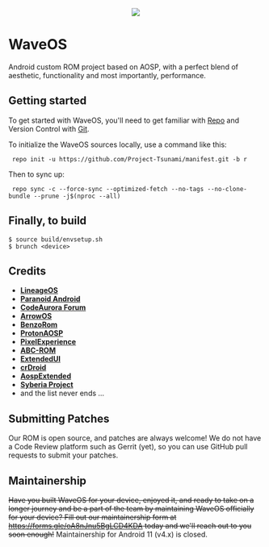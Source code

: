 <p align="center">
  <img src="https://i.imgur.com/HPowUAx.png" />
</p>

# WaveOS

Android custom ROM project based on AOSP, with a perfect blend of aesthetic, functionality and most importantly, performance.

## Getting started

To get started with WaveOS, you'll need to get familiar with [Repo](https://source.android.com/source/using-repo.html) and Version Control with [Git](https://source.android.com/source/version-control.html).

To initialize the WaveOS sources locally, use a command like this:
```
 repo init -u https://github.com/Project-Tsunami/manifest.git -b r
```

Then to sync up:
```
 repo sync -c --force-sync --optimized-fetch --no-tags --no-clone-bundle --prune -j$(nproc --all)
```

## Finally, to build

```
$ source build/envsetup.sh
$ brunch <device>
```

## Credits

 * [**LineageOS**](https://github.com/LineageOS)
 * [**Paranoid Android**](https://github.com/AOSPA)
 * [**CodeAurora Forum**](https://source.codeaurora.org/quic/la/)
 * [**ArrowOS**](https://github.com/ArrowOS)
 * [**BenzoRom**](https://github.com/BenzoRom)
 * [**ProtonAOSP**](https://github.com/ProtonAOSP)
 * [**PixelExperience**](https://github.com/PixelExperience)
 * [**ABC-ROM**](https://github.com/ezio84)
 * [**ExtendedUI**](https://github.com/Extended-UI/)
 * [**crDroid**](https://github.com/crDroidAndroid)
 * [**AospExtended**](https://github.com/AospExtended)
 * [**Syberia Project**](https://github.com/syberia-project)
 * and the list never ends ...

## Submitting Patches

Our ROM is open source, and patches are always welcome! We do not have a Code Review platform such as Gerrit (yet), so you can use GitHub pull requests to submit your patches.

## Maintainership

<strike>Have you built WaveOS for your device, enjoyed it, and ready to take on a longer journey and be a part of the team by maintaining WaveOS officially for your device? Fill out our maintainership form at https://forms.gle/oA8nJnu5BgLCD4KDA today and we'll reach out to you soon enough!</strike> Maintainership for Android 11 (v4.x) is closed.
